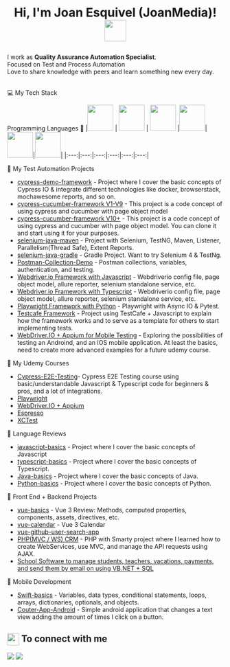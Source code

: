 <h1>
  <p align="center">Hi, I'm Joan Esquivel (JoanMedia)!
  <a href="https://www.youtube.com/c/joanmedia/">
    <img src="https://media.giphy.com/media/13Nc3xlO1kGg3S/source.gif" width="50px" height="50px">
  </a>
</h1>
<p>I work as <strong>Quality Assurance Automation Specialist</strong>.<br/>Focused on Test and Process Automation<br> Love to share knowledge with peers and learn something new every day.<br></p><br/>
💻 My Tech Stack

Programming Languages  :rocket:
|<img src="https://raw.githubusercontent.com/coderjojo/coderjojo/master/img/cpp.png" width=60> | <img src="https://raw.githubusercontent.com/coderjojo/coderjojo/master/img/js.png" width=60> | <img src="https://raw.githubusercontent.com/coderjojo/coderjojo/master/img/python.svg" width=60> |<img src="https://raw.githubusercontent.com/coderjojo/coderjojo/master/img/java.png" width=60>|<img src="https://upload.wikimedia.org/wikipedia/commons/thumb/6/61/HTML5_logo_and_wordmark.svg/230px-HTML5_logo_and_wordmark.svg.png" width=60>|<img src="https://upload.wikimedia.org/wikipedia/commons/thumb/d/d5/CSS3_logo_and_wordmark.svg/1200px-CSS3_logo_and_wordmark.svg.png" width=60>|
|:---:|:---:|:---:|:---:|:---:|:---:|

🤖 My Test Automation Projects
- [cypress-demo-framework](https://github.com/JoanEsquivel/cypress-demo-framework#cypress-demo-framework) - Project where I cover the basic concepts of Cypress IO & integrate different technologies like docker, browserstack, mochawesome reports, and so on.
- [cypress-cucumber-framework V1-V9](https://github.com/JoanEsquivel/cypress-cucumber) - This project is a code concept of using cypress and cucumber with page object model
- [cypress-cucumber-framework V10+](https://github.com/JoanEsquivel/cypress-cucumber-boilerplate) - This project is a code concept of using cypress and cucumber with page object model. You can clone it and start using it for your purposes.
- [selenium-java-maven](https://github.com/JoanEsquivel/selenium-advanced-framework) - Project with Selenium, TestNG, Maven, Listener, Parallelism(Thread Safe), Extent Reports.
- [selenium-java-gradle](https://github.com/JoanEsquivel/selenium-gradle) - Gradle Project. Want to try Selenium 4 & TestNg.
- [Postman-Collection-Demo](https://github.com/JoanEsquivel/postman-demo) - Postman collections, variables, authentication, and testing.
- [Webdriver.io Framework with Javascript](https://github.com/JoanEsquivel/webdriverio-js-demo-framework) - Webdriverio config file, page object model, allure reporter, selenium standalone service, etc.
- [Webdriver.io Framework with Typescript](https://github.com/JoanEsquivel/webdriverio-ts-demo-framework) - Webdriverio config file, page object model, allure reporter, selenium standalone service, etc.
- [Playwright Framework with Python](https://github.com/JoanEsquivel/playwright-python-test-framework) - Playwright with Async IO & Pytest.
- [Testcafe Framework](https://github.com/JoanEsquivel/testcafe-e2e-testing-boilerplate-project) - Project using TestCafe + Javascript to explain how the framework works and to serve as a template for others to start implementing tests.
- [WebDriver.IO + Appium for Mobile Testing](https://github.com/JoanEsquivel/appium-demo) - Exploring the possibilities of testing an Androind, and an IOS mobile application. At least the basics, need to create more advanced examples for a future udemy course.

📝 My Udemy Courses
- [Cypress-E2E-Testing](https://github.com/JoanEsquivel/cypress-course)- Cypress E2E Testing course using basic/understandable Javascript & Typescript code for beginners & pros, and a lot of integrations.
- [Playwright]()
- [WebDriver.IO + Appium]()
- [Espresso]()
- [XCTest]()

📝 Language Reviews
- [javascript-basics](https://github.com/JoanEsquivel/JavascriptBasics) - Project where I cover the basic concepts of Javascript
- [typescript-basics](https://github.com/JoanEsquivel/typescript-basics) - Project where I cover the basic concepts of Typescript.
- [Java-basics](https://github.com/JoanEsquivel/JavaBasicsPOO) - Project where I cover the basic concepts of Java.
- [Python-basics](https://github.com/JoanEsquivel/Python-Basics) - Project where I cover the basic concepts of Python.

📝 Front End + Backend Projects
- [vue-basics](https://github.com/JoanEsquivel/vue-basics) - Vue 3 Review: Methods, computed properties, components, assets, directives, etc.
- [vue-calendar](https://github.com/JoanEsquivel/vue-calendar) - Vue 3 Calendar
- [vue-github-user-search-app](https://github.com/JoanEsquivel/search-user-github-app)
- [PHP(MVC / WS) CRM](https://github.com/JoanEsquivel/ProyectoFullStack) - PHP with Smarty project where I learned how to create WebServices, use MVC, and manage the API requests using AJAX.
- [School Software to manage students, teachers, vacations, payments, and send them by email on using VB.NET + SQL](https://github.com/JoanEsquivel/School_Manager_VB.NET_SQL)

📝 Mobile Development
- [Swift-basics](https://github.com/JoanEsquivel/swift-basics) - Variables, data types, conditional statements, loops, arrays, dictionaries, optionals, and objects.
- [Couter-App-Android](https://github.com/JoanEsquivel/counter-app-android) - Simple android application that changes a text view adding the amount of times I click on a button.


<summary><h2><img src="https://emojis.slackmojis.com/emojis/images/1579216111/7550/pikachu_wave.gif?1579216111" align="center"
                width="28" /> To connect with me</h2></summary>

<p align = "center">
 
[<img src="https://img.shields.io/badge/twitter-%231DA1F2.svg?&style=for-the-badge&logo=twitter&logoColor=white" />](https://twitter.com/joan_media) 
[<img src="https://img.shields.io/badge/linkedin-%230077B5.svg?&style=for-the-badge&logo=linkedin&logoColor=white" />](https://www.linkedin.com/in/joanesquivel/)

</p>
